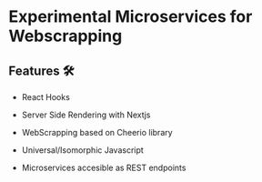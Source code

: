 
# Experimental Microservices for Webscrapping

## Features 🛠️

- React Hooks

- Server Side Rendering with Nextjs

- WebScrapping based on Cheerio library

- Universal/Isomorphic Javascript

- Microservices accesible as REST endpoints


